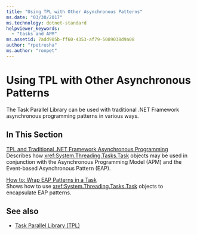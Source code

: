 ```yaml
---
title: "Using TPL with Other Asynchronous Patterns"
ms.date: "03/30/2017"
ms.technology: dotnet-standard
helpviewer_keywords: 
  - "tasks and APM"
ms.assetid: 7add905b-ff60-4353-af79-5089038d9a08
author: "rpetrusha"
ms.author: "ronpet"
---
```

# Using TPL with Other Asynchronous Patterns
The Task Parallel Library can be used with traditional .NET Framework asynchronous programming patterns in various ways.  
  
## In This Section  
 [TPL and Traditional .NET Framework Asynchronous Programming](../../../docs/standard/parallel-programming/tpl-and-traditional-async-programming.md)  
 Describes how <xref:System.Threading.Tasks.Task> objects may be used in conjunction with the Asynchronous Programming Model (APM) and the Event-based Asynchronous Pattern (EAP).  
  
 [How to: Wrap EAP Patterns in a Task](../../../docs/standard/parallel-programming/how-to-wrap-eap-patterns-in-a-task.md)  
 Shows how to use <xref:System.Threading.Tasks.Task> objects to encapsulate EAP patterns.  
  
## See also

- [Task Parallel Library (TPL)](../../../docs/standard/parallel-programming/task-parallel-library-tpl.md)
